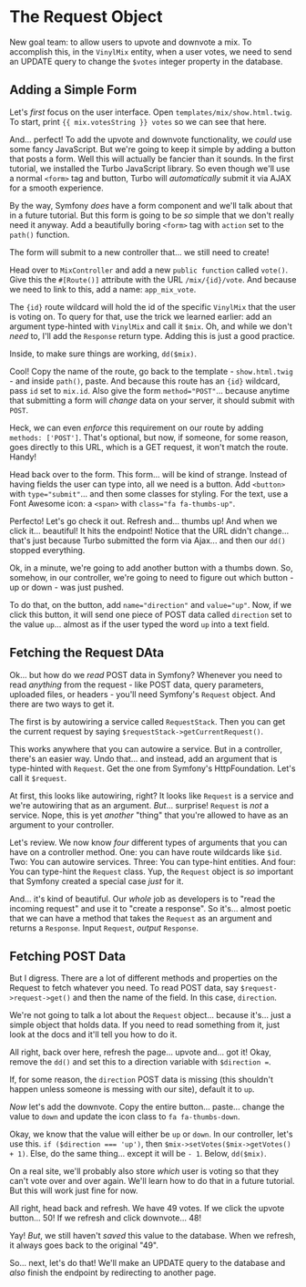 # The Request Object

New goal team: to allow users to upvote and downvote a mix. To accomplish this, in
the `VinylMix` entity, when a user votes, we need to send an UPDATE query to
change the `$votes` integer property in the database.

## Adding a Simple Form

Let's *first* focus on the user interface. Open `templates/mix/show.html.twig`. To
start, print `{{ mix.votesString }} votes` so we can see that here.

And... perfect! To add the upvote and downvote functionality, we *could* use some
fancy JavaScript. But we're going to keep it simple by adding a button that posts
a form. Well this will actually be fancier than it sounds. In the first tutorial,
we installed the Turbo JavaScript library. So even though we'll use a normal
`<form>` tag and button, Turbo will *automatically* submit it via AJAX for a
smooth experience.

By the way, Symfony *does* have a form component and we'll talk about that in a
future tutorial. But this form is going to be *so* simple that we don't really
need it anyway. Add a beautifully boring `<form>` tag with `action` set to the
`path()` function.

The form will submit to a new controller that... we still need to create!

Head over to `MixController` and add a new `public function` called `vote()`.
Give this the `#[Route()]` attribute with the URL `/mix/{id}/vote`. And because
we need to link to this, add a name: `app_mix_vote`.

The `{id}` route wildcard will hold the id of the specific `VinylMix` that the
user is voting on. To query for that, use the trick we learned earlier: add an
argument type-hinted with `VinylMix` and call it `$mix`. Oh, and while we don't
*need* to, I'll add the `Response` return type. Adding this is just a good practice.

Inside, to make sure things are working, `dd($mix)`.

Cool! Copy the name of the route, go back to the template - `show.html.twig` - and
inside `path()`, paste. And because this route has an `{id}` wildcard, pass
`id` set to `mix.id`. Also give the form `method="POST"`... because anytime that
submitting a form will *change* data on your server, it should submit with `POST`.

Heck, we can even *enforce* this requirement on our route by adding
`methods: ['POST']`. That's optional, but now, if someone, for some reason, goes
directly to this URL, which is a GET request, it won't match the route. Handy!

Head back over to the form. This form... will be kind of strange. Instead of having
fields the user can type into, all we need is a button. Add `<button>` with
`type="submit"`... and then some classes for styling. For the text, use a Font Awesome
icon: a `<span>` with `class="fa fa-thumbs-up"`.

Perfecto! Let's go check it out. Refresh and... thumbs up! And when we click it...
beautiful! It hits the endpoint! Notice that the URL didn't change... that's just
because Turbo submitted the form via Ajax... and then our `dd()` stopped everything.

Ok, in a minute, we're going to add another button with a thumbs down. So, somehow,
in our controller, we're going to need to figure out which button - up or down -
was just pushed.

To do that, on the button, add `name="direction"` and `value="up"`. Now, if we click
this button, it will send one piece of POST data called `direction` set to the
value `up`... almost as if the user typed the word `up` into a text field.

## Fetching the Request DAta

Ok... but how do we *read* POST data in Symfony? Whenever you need to read *anything*
from the request - like POST data, query parameters, uploaded files, or headers -
you'll need Symfony's `Request` object. And there are two ways to get it.

The first is by autowiring a service called `RequestStack`. Then you can get the
current request by saying `$requestStack->getCurrentRequest()`.

This works anywhere that you can autowire a service. But in a controller, there's
an easier way. Undo that... and instead, add an argument that is type-hinted with
`Request`. Get the one from Symfony's HttpFoundation. Let's call it `$request`.

At first, this looks like autowiring, right? It looks like `Request` is a service
and we're autowiring that as an argument. *But*... surprise! `Request` is *not* a
service. Nope, this is yet *another* "thing" that you're allowed to have as an argument
to your controller.

Let's review. We now know *four* different types of arguments that you can have on
a controller method. One: you can have route wildcards like `$id`. Two: You can autowire
services. Three: You can type-hint entities. And four: You can type-hint the `Request`
class. Yup, the `Request` object is *so* important that Symfony created a special
case *just* for it.

And... it's kind of beautiful. Our *whole* job as developers is to "read the incoming
request" and use it to "create a response". So it's... almost poetic that we can
have a method that takes the `Request` as an argument and returns a `Response`.
Input `Request`, *output* `Response`.

## Fetching POST Data

But I digress. There are a lot of different methods and properties on the Request
to fetch whatever you need. To read POST data, say `$request->request->get()` and
then the name of the field. In this case, `direction`.

We're not going to talk a lot about the `Request` object... because it's... just
a simple object that holds data. If you need to read something from it, just
look at the docs and it'll tell you how to do it.

All right, back over here, refresh the page... upvote and... got it! Okay, remove
the `dd()` and set this to a direction variable with `$direction =`.

If, for some reason, the `direction` POST data is missing (this shouldn't happen
unless someone is messing with our site), default it to `up`.

*Now* let's add the downvote. Copy the entire button... paste... change the value
to `down` and update the icon class to `fa fa-thumbs-down`.

Okay, we know that the value will either be `up` or `down`. In our controller,
let's use this. `if ($direction === 'up')`, then
`$mix->setVotes($mix->getVotes() + 1)`. Else, do the same thing... except it
will be `- 1`. Below, `dd($mix)`.

On a real site, we'll probably also store *which* user is voting so that they
can't vote over and over again. We'll learn how to do that in a future tutorial.
But this will work just fine for now.

All right, head back and refresh. We have 49 votes. If we click the upvote
button... 50! If we refresh and click downvote... 48!

Yay! *But*, we still haven't *saved* this value to the database. When we refresh,
it always goes back to the original "49".

So... next, let's do that! We'll make an UPDATE query to the database and *also*
finish the endpoint by redirecting to another page.
